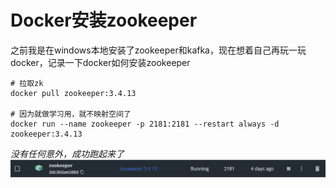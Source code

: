 # Docker安装zookeeper
之前我是在windows本地安装了zookeeper和kafka，现在想着自己再玩一玩docker，记录一下docker如何安装zookeeper
```
# 拉取zk
docker pull zookeeper:3.4.13

# 因为就做学习用，就不映射空间了
docker run --name zookeeper -p 2181:2181 --restart always -d zookeeper:3.4.13
```
*没有任何意外，成功跑起来了*
![image](./zookeeper.png)